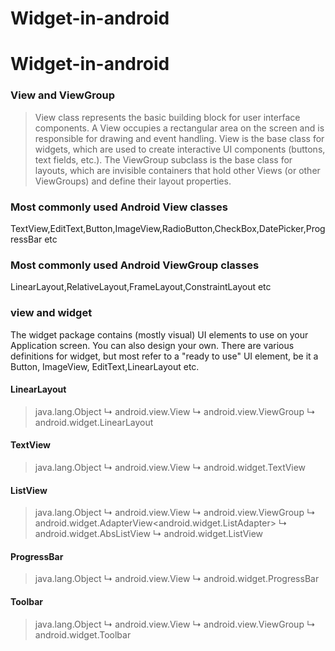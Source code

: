 # Widget-in-android


# Widget-in-android

###  View and ViewGroup

> View class represents the basic building block for user interface components.
A View occupies a rectangular area on the screen and is responsible for drawing and event handling. 
View is the base class for widgets, which are used to create interactive UI components (buttons, text fields, etc.). 
The ViewGroup subclass is the base class for layouts, which are invisible containers that hold other Views (or other ViewGroups) and define their layout properties.


### Most commonly used Android View classes
  TextView,EditText,Button,ImageView,RadioButton,CheckBox,DatePicker,ProgressBar etc
  
  
### Most commonly used Android ViewGroup classes
  LinearLayout,RelativeLayout,FrameLayout,ConstraintLayout etc
  
### view and widget
  The widget package contains (mostly visual) UI elements to use on your Application screen. You can also design your own.
  There are various definitions for widget, but most refer to a "ready to use" UI element, be it a Button, ImageView, EditText,LinearLayout etc.
  

#### LinearLayout

> java.lang.Object
   ↳	android.view.View
 	    ↳	android.view.ViewGroup
 	 	    ↳	android.widget.LinearLayout
 
#### TextView	 	   
 >   java.lang.Object
      ↳	android.view.View
  	   ↳	android.widget.TextView
 	   
#### ListView  
  >  java.lang.Object ↳ android.view.View ↳	android.view.ViewGroup
 	 	     ↳	android.widget.AdapterView<android.widget.ListAdapter>
 	 	 	    ↳	android.widget.AbsListView
 	 	 	 	    ↳	android.widget.ListView
 	 	 	 	    
#### ProgressBar 	 	 	 	    
> java.lang.Object
   ↳	android.view.View
 	   ↳	android.widget.ProgressBar
 	   
 	   
#### Toolbar 	   
> java.lang.Object
 ↳	android.view.View
 	  ↳	android.view.ViewGroup
 	 	   ↳	android.widget.Toolbar
 	   

 	   
 	 
 	 





